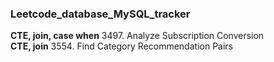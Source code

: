 ### Leetcode_database_MySQL_tracker
**CTE, join, case when** 3497. Analyze Subscription Conversion	
**CTE, join** 3554. Find Category Recommendation Pairs	
